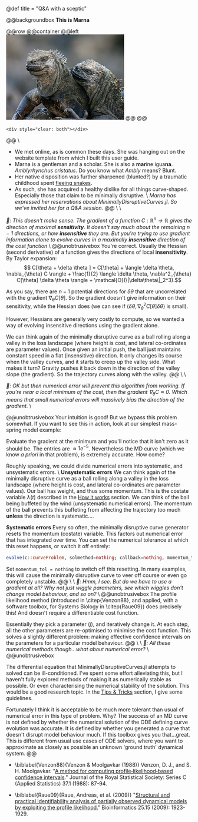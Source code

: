 @def title = "Q&A with a sceptic"


@@backgroundbox
**This is Marna**

@@row
@@container
@@left ![](/assets/rndimg.jpg) @@
@@
~~~
<div style="clear: both"></div>
~~~
@@
\\
- We met online, as is common these days. She was hanging out on the website template from which I built this user guide. 
- Marna is a gentleman and a scholar. She is also a **mar**ine igua**na**. *Amblyrhynchus cristatus*. Do you know what *Ambly* means? Blunt.
- Her native disposition was further sharpened (blunted?) by a traumatic childhood spent [fleeing snakes](https://www.youtube.com/watch?v=Rv9hn4IGofM).
- As such, she has acquired a healthy dislike for all things curve-shaped. Especially those that claim to be minimally disruptive.
\\
*Marna has expressed her reservations about MinimallyDisruptiveCurves.jl. So we've invited her for a Q&A session.*
@@
\\
\\

 *🦎: This doesn't make sense. The gradient of a function $C: \mathbb{R}^n \to \mathbb{R}$ gives the direction of maximal **sensitivity**. It doesn't say much about the remaining $n-1$ directions, or how **insensitive** they are. But you're trying to use gradient information alone to evolve curves in a maximally **insensitive** direction of the cost function*
\\ 
@@unobtrusivebox
You're correct. Usually the Hessian (second derivative) of a function gives the directions of local **insensitivity**. By Taylor expansion:
$$ C[\theta + \delta \theta ] = C[\theta] + \langle \delta \theta, \nabla_{\theta} C \rangle + \frac{1}{2} \langle \delta \theta, \nabla^2_{\theta} C[\theta] \delta \theta \rangle + \mathcal{O}(\|\delta\theta\|_2^3).$$

As you say, there are $n-1$ potential directions for $\delta \theta$ that are uncorrelated with the gradient $\nabla_{\theta} C[\theta]$. So the gradient doesn't give information on their sensitivity, while the Hessian does (we can see if $\langle \delta \theta, \nabla^2_{\theta} C[\theta] \delta \theta \rangle$ is small).

However, Hessians are generally very costly to compute, so we wanted a way of evolving insensitive directions using the gradient alone.

We can think again of the minimally disruptive curve as a ball rolling along a valley in the loss landscape (where height is cost, and lateral co-ordinates are parameter values). Once given an initial push, the ball just maintains constant speed in a flat (insensitive) direction. It only changes its course when the valley curves, and it starts to creep up the valley side. What makes it turn? Gravity pushes it back down in the direction of the valley slope (the gradient). So the trajectory curves along with the valley.
@@
\\ \\

 *🦎: OK but then numerical error will prevent this algorithm from working.  If you're near a local minimum of the cost, then the gradient $\nabla_{\theta} C \approx 0$. Which means that small numerical errors will massively bias the direction of the gradient.*
\\

@@unobtrusivebox
 Your intuition is good! But we bypass this problem somewhat. If you want to see this in action, look at our simplest mass-spring model example:
 
 Evaluate the gradient at the minimum and you'll notice that it isn't zero as it should be. The entries are $\approx 1e^{-5}$. Nevertheless the MD curve (which we know *a priori* in that problem), is extremely accurate. How come?
 
 Roughly speaking, we could divide numerical errors into systematic, and unsystematic errors. 
\\
 **Unsystematic errors**
 We can think again of the minimally disruptive curve as a ball rolling along a valley in the loss landscape (where height is cost, and lateral co-ordinates are parameter values). Our ball has weight, and thus some momentum. This is the costate variable $\lambda(t)$ described in the [How it works](/menu1) section. We can think of the ball being buffeted by the wind (unsystematic numerical errors). The momentum of the ball prevents this buffeting from affecting the trajectory too much **unless** the direction is systematic....

 **Systematic errors**
 Every so often, the minimally disruptive curve generator resets the momentum (costate) variable. This factors out numerical error that has integrated over time. You can set the numerical tolerance at which this reset happens, or switch it off entirely:
 ```julia
evolve(c::curveProblem, solmethod=nothing; callback=nothing, momentum_tol = 1e-3,kwargs...)
 ```
 Set `momentum_tol = nothing`  to switch off this resetting. In many examples, this will cause the minimally disruptive curve to veer off course or even go completely unstable.
 @@
\\ \\ 
 *🦎: Hmm, I see. But do we have to use a gradient at all? Why not just wiggle parameters, see which wiggles don't change model behaviour, and so on?*
\\ 
@@unobtrusivebox
The profile likelihood method (introduced in \citep{Venzon88}, and applied, with a software toolbox, for Systems Biology in \citep{Raue09}) does precisely this! And doesn't require a differentiable cost function. 

Essentially they pick a parameter ($j$), and iteratively change it. At each step, all the other parameters are re-optimised to minimise the cost function. This solves a slightly different problem: making effective confidence intervals on the parameters for a particular model behaviour. 
@@
\\ \\
*🦎: All these numerical methods though...what about numerical error?*
\\ 
@@unobtrusivebox

The differential equation that MinimallyDisruptiveCurves.jl attempts to solved can be ill-conditioned. I've spent some effort alleviating this, but I haven't fully explored methods of making it as numerically stable as possible. Or even characterising the numerical stability of the solution. This would be a good research topic. In the [Tips & Tricks](/menu3/) section, I give some guidelines.

Fortunately I think it is acceptable to be much more tolerant than usual  of numerical error in this type of problem. Why?
The success of an MD curve is not defined by whether the numerical solution of the ODE defining curve evolution was accurate. It is defined by whether you generated a curve that doesn't disrupt model behaviour much. If this toolbox gives you that...great. This is different from usual use cases of ODE solvers, where you want to approximate as closely as possible an unknown 'ground truth' dynamical system.
@@


* \biblabel{Venzon88}{Venzon & Moolgavkar (1988)} Venzon, D. J., and S. H. Moolgavkar. "[A method for computing profile‐likelihood‐based confidence intervals](https://www.jstor.org/stable/pdf/2347496.pdf?casa_token=FWVhlSa5GRcAAAAA:pPzSK4NeRprge0-dzlZp7ae5bCIiEEnJRn2L8Qq_s6ND57YmippIDaKDg8Pxq64QH_7_DW0h4bonSbnaLm4dFhsEuPaefVJoYCv1gNUhs_qhgmObZQ)." Journal of the Royal Statistical Society: Series C (Applied Statistics) 37.1 (1988): 87-94.
 
 * \biblabel{Raue09}{Raue, Andreas, et al. (2009)} "[Structural and practical identifiability analysis of partially observed dynamical models by exploiting the profile likelihood.](https://academic.oup.com/bioinformatics/article/25/15/1923/213246)" Bioinformatics 25.15 (2009): 1923-1929.
